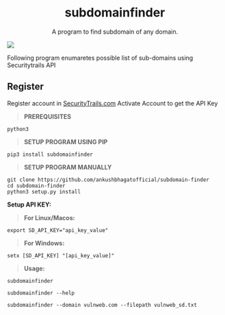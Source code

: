 
<h1 align="center">subdomainfinder</h1>

<p align="center">
A program to find subdomain of any domain.
</p>

<kbd> <img src = "https://user-images.githubusercontent.com/63346676/233093306-9efb8f9a-d5f5-49d3-8fbc-6943fdf4e99c.jpeg"></kbd>

Following program enumaretes possible list of sub-domains using Securitytrails API

## Register

Register account in [SecurityTrails.com](https://securitytrails.com/)
Activate Account to get the API Key

>**PREREQUISITES**

```python3```

>**SETUP PROGRAM USING PIP**

```pip3 install subdomainfinder```

>**SETUP PROGRAM MANUALLY**

```
git clone https://github.com/ankushbhagatofficial/subdomain-finder
cd subdomain-finder
python3 setup.py install
```

**Setup API KEY:**

>**For Linux/Macos:**
```
export SD_API_KEY="api_key_value"
```
>**For Windows:**
```
setx [SD_API_KEY] "[api_key_value]"
```
>**Usage:**

```subdomainfinder```

```subdomainfinder --help```
```python3
subdomainfinder --domain vulnweb.com --filepath vulnweb_sd.txt
```
